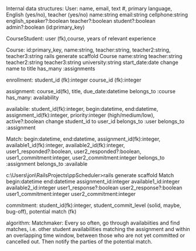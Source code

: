 Internal data structures:
User: 
name, email, text #, primary language, English (yes/no), teacher (yes/no)
name:string email:string cellphone:string english_speaker?:boolean teacher?:boolean student?:boolean admin?:boolean (id:primary_key)

CourseStudent: 
user (fk),course, years of relevant experience

Course:
id:primary_key, name:string, teacher:string, teacher2:string, teacher3:string
rails generate scaffold Course  name:string teacher:string teacher2:string teacher3:string university:string start_date:date
change name to title
has_many :assignments

enrollment:
student_id (fk):integer
course_id (fk):integer


assignment: 
course_id(fk), title, due_date:datetime
belongs_to :course
has_many: availability

availabile: 
student_id(fk):integer,  begin:datetime, end:datetime, assignment_id(fk):integer, priority:integer (high/medium/low), active?:boolean 
change student_id to user_id
belongs_to :user
belongs_to :assignment


Match:
begin:datetime, end:datetime, assignment_id(fk):integer, available1_id(fk):integer, available2_id(fk):integer, user1_responded?:boolean, user2_responded?:boolean, user1_commitment:integer, user2_commitment:integer
belongs_to :assignment
belongs_to :available


c:\Users\jon\RailsProjects\ppScheduler>rails generate scaffold Match 
begin:datetime 
end:datetime 
assignment_id:integer 
available1_id:integer 
available2_id:integer 
user1_response?:boolean 
user2_response?:boolean 
user1_commitment:integer 
user2_commitment:integer

commitment:
student_id(fk):integer, student_commit_level (solid, maybe, bug-off), potential match (fk)

algorithm:
Matchmaker:
Every so often, go through availabiities and find matches, i.e. other student availabilities matching the assignment and within an overlapping time window, between those who are not yet committed or cancelled out.
Then notify the parties of the potential match.

